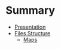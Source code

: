 # Summary

- [Presentation](./presentation.md)
- [Files Structure](./files_structure.md)
    - [Maps](./maps.md)